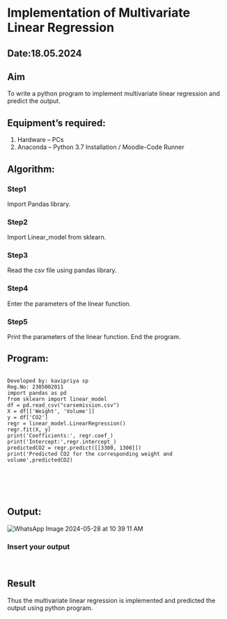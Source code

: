 # Implementation of Multivariate Linear Regression
## Date:18.05.2024
## Aim
To write a python program to implement multivariate linear regression and predict the output.
## Equipment’s required:
1.	Hardware – PCs
2.	Anaconda – Python 3.7 Installation / Moodle-Code Runner
## Algorithm:
### Step1
Import Pandas library.

### Step2
Import Linear_model from sklearn.

### Step3
Read the csv file using pandas library.

### Step4
Enter the parameters of the linear function.

### Step5
Print the parameters of the linear function. End the program.

## Program:
```

Developed by: kavipriya sp
Reg.No: 2305002011
import pandas as pd
from sklearn import linear_model
df = pd.read_csv("carsemission.csv")
X = df[['Weight', 'Volume']]
y = df['CO2']
regr = linear_model.LinearRegression()
regr.fit(X, y)
print('Coefficients:', regr.coef_)
print('Intercept:',regr.intercept_)
predictedCO2 = regr.predict([[3300, 1300]])
print('Predicted CO2 for the corresponding weight and volume',predictedCO2)






```
## Output:
![WhatsApp Image 2024-05-28 at 10 39 11 AM](https://github.com/kavipriyasp07/Multivariate-Linear-Regression/assets/155508590/ef72e26c-12c8-4887-8859-9542cf92b4ad)

### Insert your output

<br>

## Result
Thus the multivariate linear regression is implemented and predicted the output using python program.
